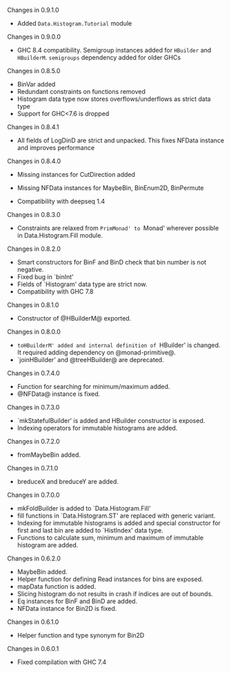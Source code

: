Changes in 0.9.1.0
  * Added `Data.Histogram.Tutorial` module	

Changes in 0.9.0.0

  * GHC 8.4 compatibility. Semigroup instances added for `HBuilder` and
    `HBuilderM`. `semigroups` dependency added for older GHCs

Changes in 0.8.5.0

  * BinVar added
  * Redundant constraints on functions removed
  * Histogram data type now stores overflows/underflows as strict data type
  * Support for GHC<7.6 is dropped

Changes in 0.8.4.1

  * All fields of LogDinD are strict and unpacked. This fixes NFData
    instance and improves performance


Changes in 0.8.4.0

  * Missing instances for CutDirection added

  * Missing NFData instances for MaybeBin, BinEnum2D, BinPermute

  * Compatibility with deepseq 1.4


Changes in 0.8.3.0

  * Constraints are relaxed from `PrimMonad' to `Monad' wherever possible in
    Data.Histogram.Fill module.


Changes in 0.8.2.0

  * Smart constructors for BinF and BinD check that bin number is not
    negative.
  * Fixed bug in `binInt'
  * Fields of `Histogram' data type are strict now.
  * Compatibility with GHC 7.8


Changes in 0.8.1.0

  * Constructor of @HBuilderM@ exported.


Changes in 0.8.0.0

  * `toHBuilderM' added and internal definition of `HBuilder' is
    changed. It required adding dependency on @monad-primitive@.
  * `joinHBuilder' and @treeHBuilder@ are deprecated.


Changes in 0.7.4.0

  * Function for searching for minimum/maximum added.
  * @NFData@ instance is fixed.


Changes in 0.7.3.0

  * `mkStatefulBuilder' is added and HBuilder constructor is exposed.
  * Indexing operators for immutable histograms are added.


Changes in 0.7.2.0

  * fromMaybeBin added.


Changes in 0.7.1.0

  * breduceX and breduceY are added.


Changes in 0.7.0.0

  * mkFoldBuilder is added to `Data.Histogram.Fill'
  * fill functions in `Data.Histogram.ST' are replaced with generic
    variant.
  * Indexing for immutable histograms is added and special constructor
    for first and last bin are added to `HistIndex' data type.
  * Functions to calculate sum, minimum and maximum of immutable
    histogram are added.


Changes in 0.6.2.0

  * MaybeBin added.
  * Helper function for defining Read instances for bins are exposed.
  * mapData function is added.
  * Slicing histogram do not results in crash if indices are out of
    bounds.
  * Eq instances for BinF and BinD are added.
  * NFData instance for Bin2D is fixed.


Changes in 0.6.1.0

  * Helper function and type synonym for Bin2D


Changes in 0.6.0.1

  * Fixed compilation with GHC 7.4
